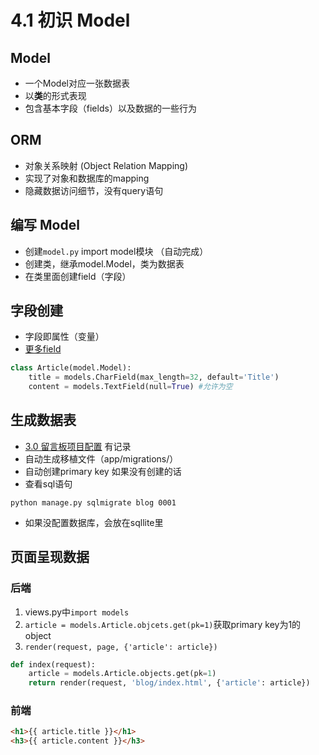 # 4.1 初识 Model

## Model
* 一个Model对应一张数据表
* 以**类**的形式表现
* 包含基本字段（fields）以及数据的一些行为

## ORM

* 对象关系映射 (Object Relation Mapping)
* 实现了对象和数据库的mapping
* 隐藏数据访问细节，没有query语句

## 编写 Model
* 创建`model.py` import model模块 （自动完成）
* 创建类，继承model.Model，类为数据表
* 在类里面创建field（字段）


## 字段创建
* 字段即属性（变量）
* [更多field](https://docs.djangoproject.com/en/1.10/ref/models/fields/)

```python
class Article(model.Model):
	title = models.CharField(max_length=32, default='Title')
	content = models.TextField(null=True) #允许为空
```
## 生成数据表

- [3.0 留言板项目配置](:note:a38733bc-3ba8-469b-8862-7d8b9c5494b7) 有记录
- 自动生成移植文件（app/migrations/）
- 自动创建primary key 如果没有创建的话
-  查看sql语句
```
python manage.py sqlmigrate blog 0001
```
-  如果没配置数据库，会放在sqllite里

## 页面呈现数据
### 后端

1. views.py中`import models`
2. `article = models.Article.objcets.get(pk=1)`获取primary key为1的object
3. `render(request, page, {'article': article})`

```python
def index(request):
	article = models.Article.objects.get(pk=1)
	return render(request, 'blog/index.html', {'article': article})
```
### 前端
```html
<h1>{{ article.title }}</h1>
<h3>{{ article.content }}</h3>
```

